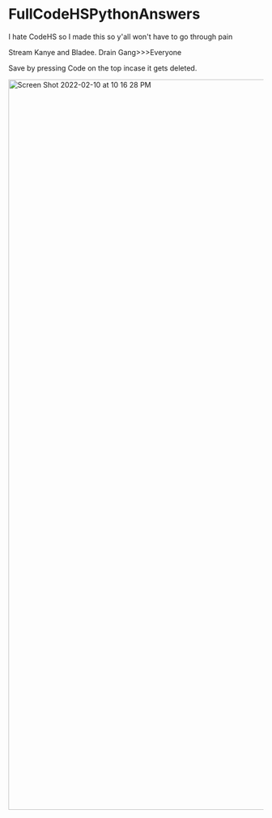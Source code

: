 # FullCodeHSPythonAnswers
I hate CodeHS so I made this so y'all won't have to go through pain

Stream Kanye and Bladee. Drain Gang>>>Everyone

Save by pressing Code on the top incase it gets deleted.


<img width="1440" alt="Screen Shot 2022-02-10 at 10 16 28 PM" src="https://user-images.githubusercontent.com/99459700/153540917-4049630e-0c45-48e2-89dc-32538066d947.png">
